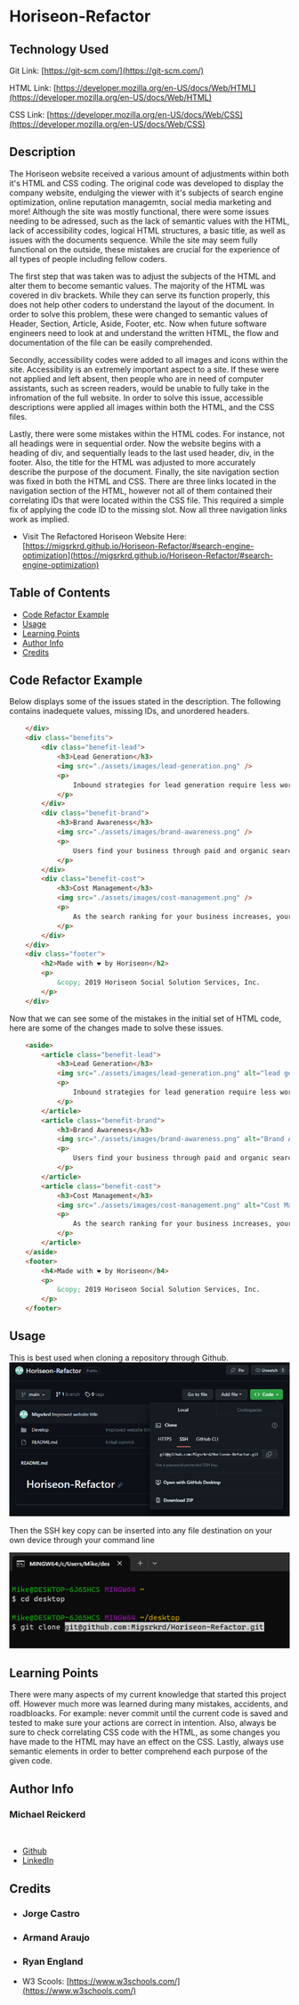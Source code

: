 # Horiseon-Refactor

## Technology Used
Git Link:   [https://git-scm.com/](https://git-scm.com/)
<br>

HTML Link:  [https://developer.mozilla.org/en-US/docs/Web/HTML](https://developer.mozilla.org/en-US/docs/Web/HTML)
<br>

CSS Link:   [https://developer.mozilla.org/en-US/docs/Web/CSS](https://developer.mozilla.org/en-US/docs/Web/CSS)
## Description

The Horiseon website received a various amount of adjustments within both it's HTML and CSS coding. The original code was developed to display the company website, endulging the viewer with it's subjects of search engine optimization, online reputation managemtn, social media marketing and more! Although the site was mostly functional, there were some issues needing to be adressed, such as the lack of semantic values with the HTML, lack of accessibility codes, logical HTML structures, a basic title, as well as issues with the documents sequence. While the site may seem fully functional on the outside, these mistakes are crucial for the experience of all types of people including fellow coders. 

The first step that was taken was to adjust the subjects of the HTML and alter them to become semantic values. The majority of the HTML was covered in div brackets. While they can serve its function properly, this does not help other coders to understand the layout of the document. In order to solve this problem, these were changed to semantic values of Header, Section, Article, Aside, Footer, etc. Now when future software engineers need to look at and understand the written HTML, the flow and documentation of the file can be easily comprehended.

Secondly, accessibility codes were added to all images and icons within the site. Accessibility is an extremely important aspect to a site. If these were not applied and left absent, then people who are in need of computer assistants, such as screen readers, would be unable to fully take in the infromation of the full website. In order to solve this issue, accessible descriptions were applied all images within both the HTML, and the CSS files.

Lastly, there were some mistakes within the HTML codes. For instance, not all headings were in sequential order. Now the website begins with a heading of div, and sequentially leads to the last used header, div, in the footer. Also, the title for the HTML was adjusted to more accurately describe the purpose of the document. Finally, the site navigation section was fixed in both the HTML and CSS. There are three links located in the navigation section of the HTML, however not all of them contained their correlating IDs that were located within the CSS file. This required a simple fix of applying the code ID to the missing slot. Now all three navigation links work as implied.

* Visit The Refactored Horiseon Website Here: [https://migsrkrd.github.io/Horiseon-Refactor/#search-engine-optimization](https://migsrkrd.github.io/Horiseon-Refactor/#search-engine-optimization)

## Table of Contents
* [Code Refactor Example](#code-refactor-example)
* [Usage](#usage)
* [Learning Points](#learning-points)
* [Author Info](#author-info)
* [Credits](#credits)

## Code Refactor Example
Below displays some of the issues stated in the description. The following contains inadequete values, missing IDs, and unordered headers.
<br>

```html
    </div>
    <div class="benefits">
        <div class="benefit-lead">
            <h3>Lead Generation</h3>
            <img src="./assets/images/lead-generation.png" />
            <p>
                Inbound strategies for lead generation require less work for your business, bringing customers directly to your website.
            </p>
        </div>
        <div class="benefit-brand">
            <h3>Brand Awareness</h3>
            <img src="./assets/images/brand-awareness.png" />
            <p>
                Users find your business through paid and organic searches, increasing the search ranking and visibility for your business.
            </p>
        </div>
        <div class="benefit-cost">
            <h3>Cost Management</h3>
            <img src="./assets/images/cost-management.png" />
            <p>
                As the search ranking for your business increases, your advertising costs decrease, and you no longer need to advertise your page.
            </p>
        </div>
    </div>
    <div class="footer">
        <h2>Made with ❤️️ by Horiseon</h2>
        <p>
            &copy; 2019 Horiseon Social Solution Services, Inc.
        </p>
    </div>
```


Now that we can see some of the mistakes in the initial set of HTML code, here are some of the changes made to solve these issues.
<br>

```html
    <aside>
        <article class="benefit-lead">
            <h3>Lead Generation</h3>
            <img src="./assets/images/lead-generation.png" alt="lead generation image"/>
            <p>
                Inbound strategies for lead generation require less work for your business, bringing customers directly to your website.
            </p>
        </article>
        <article class="benefit-brand">
            <h3>Brand Awareness</h3>
            <img src="./assets/images/brand-awareness.png" alt="Brand Awareness icon"/>
            <p>
                Users find your business through paid and organic searches, increasing the search ranking and visibility for your business.
            </p>
        </article>
        <article class="benefit-cost">
            <h3>Cost Management</h3>
            <img src="./assets/images/cost-management.png" alt="Cost Management icon" />
            <p>
                As the search ranking for your business increases, your advertising costs decrease, and you no longer need to advertise your page.
            </p>
        </article>
    </aside>
    <footer>
        <h4>Made with ❤️️ by Horiseon</h4>
        <p>
            &copy; 2019 Horiseon Social Solution Services, Inc.
        </p>
    </footer>
```

## Usage
This is best used when cloning a repository through Github.
![Git-clone-copy-SSH](<Develop/assets/images/Screenshot 2023-09-20 192728.png>)
<br>

Then the SSH key copy can be inserted into any file destination on your own device through your command line

![Git-Clone-Command-Line](<Develop/assets/images/Screenshot 2023-09-20 192810.png>)
<br>

## Learning Points

There were many aspects of my current knowledge that started this project off. However much more was learned during many mistakes, accidents, and roadbloacks. For example: never commit until the current code is saved and tested to make sure your actions are correct in intention. Also, always be sure to check correlating CSS code with the HTML, as some changes you have made to the HTML may have an effect on the CSS. Lastly, always use semantic elements in order to better comprehend each purpose of the given code.

## Author Info
### Michael Reickerd
<br>

* [Github](https://github.com/Migsrkrd)
* [LinkedIn](https://www.linkedin.com/in/mikey-reickerd-1716a71a3/)

## Credits
* ### Jorge Castro
* ### Armand Araujo
* ### Ryan England
* W3 Scools: [https://www.w3schools.com/](https://www.w3schools.com/)
